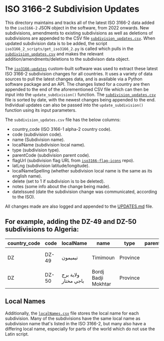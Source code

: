 # ISO 3166-2 Subdivision Updates

This directory maintains and tracks all of the latest ISO 3166-2 data added to the `iso3166-2` JSON object in the software, from 2022 onwards. New subdivisions, amendments to existing subdivisions as well as deletions of subdivisions are appended to the CSV file [`subdivision_updates.csv`](https://github.com/amckenna41/iso3166-2/blob/main/iso3166-2-updates/subdivision_updates.csv). When updated subdivision data is to be added, the script `iso3166_2_scripts/get_iso3166_2.py` is called which pulls in the [`subdivision_updates.csv`](https://github.com/amckenna41/iso3166-2/blob/main/iso3166-2-updates/subdivision_updates.csv) and makes the relevant addition/amendments/deletions to the subdivison data object.

The [`iso3166-updates`](https://github.com/amckenna41/iso3166-updates) custom-built software was used to extract these latest ISO 3166-2 subdivision changes for all countries. It uses a variety of data sources to pull the latest changes data, and is available via a Python software package and an API. The changes listed for a country are then appended to the end of the aforementioned CSV file which can then be input into the `update_subdivision()` function. The [`subdivision_updates.csv`](https://github.com/amckenna41/iso3166-2/blob/main/iso3166-2-updates/subdivision_updates.csv) file is sorted by date, with the newest changes being appended to the end. Individual updates can also be passed into the `update_subdivision()` function using its input parameters.

The `subdivision_updates.csv` file has the below columns:
* country_code (ISO 3166-1 alpha-2 country code).
* code (subdivision code).
* name (Subdivision name).
* localName (subdivision local name).
* type (subdivision type).
* parentCode (subdivision parent code).
* flagUrl (subdivision flag URL from [`iso3166-flag-icons`](https://github.com/amckenna41/iso3166-flag-icons) repo).
* latLng (subdivision latitude/longitude).
* localNameSpelling (whether subdivision local name is the same as its english name).
* delete (set to 1 if subdivision is to be deleted).
* notes (some info about the change being made).
* dateIssued (date the subdivision change was communicated, according to the ISO).

All changes made are also logged and appended to the [UPDATES.md][updates_md] file.

## For example, adding the DZ-49 and DZ-50 subdivisions to Algeria:

| country_code | code  | localName | name | type | parent_code | flag | latLng | localNameSpelling | delete | notes | dateIssued |
|--------------|-------|-----------|------|------|-------------|------|--------|-------------------|--------|-------|------------|
| DZ           | DZ-49 | تيميمون | Timimoun | Province |   |   | [29.262, 0.241] |  0 |  0 | Adding DZ-49 subdivision | 2022-11-29 | 
| DZ | DZ-50 | ولاية برج باجي مختار | Bordj Badji Mokhtar | Province |   |   | [21.680, 0.944] |  0 |  0 | Adding DZ-50 subdivision | 2022-11-29 |

## Local Names

Additionally, the [`localNames.csv`](https://github.com/amckenna41/iso3166-2/blob/main/iso3166-2-updates/local_names.csv) file stores the local name for each subdivision. Many of the subdivisions have the same local name as subdivision name that's listed in the ISO 3166-2, but many also have a differing local name, especially for parts of the world which do not use the Latin script. 

[updates_md]: https://github.com/amckenna41/iso3166-2/blob/main/UPDATES.md